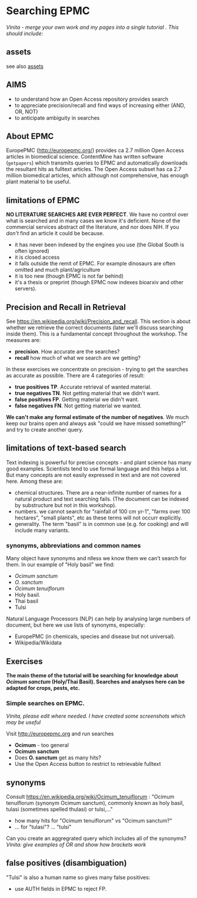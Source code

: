 # Searching EPMC

*Vinita - merge your own work and my pages into a single tutorial . This should include:*

## assets
see also [assets](../epmcSearches)

## AIMS

* to understand how an Open Access repository provides search
* to appreciate precision/recall and find ways of increasing either (AND, OR, NOT)
* to anticipate ambiguity in searches

## About EPMC

EuropePMC (http://europepmc.org/) provides ca 2.7 million Open Access articles in biomedical science. 
ContentMine has written software (`getpapers`) which transmits queries to EPMC and automatically downloads the resultant hits as 
fulltext articles. The Open Access subset has ca 2.7 million biomedical articles, which although not comprehensive, has enough 
plant material to be useful.

## limitations of EPMC

**NO LITERATURE SEARCHES ARE EVER PERFECT**. We have no control over what is searched and in many
cases we know it's deficient. None of the commercial services abstract *all* the literature, and nor does NIH. 
If you *don't* find an article it could be because.
* it has never been indexed by the engines you use (the Global South is often ignored)
* it is closed access
* it falls outside the remit of EPMC. For example dinosaurs are often omitted and much plant/agriculture
* it is too new (though EPMC is not far behind)
* it's a thesis or preprint (though EPMC now indexes bioarxiv and other servers).

## Precision and Recall in Retrieval
See https://en.wikipedia.org/wiki/Precision_and_recall.
This section is about whether we retrieve the correct documents (later we'll discuss searching inside them). 
This is a fundamental concept throughout the workshop.  The measures are:
* **precision**. How accurate are the searches?
* **recall** how much of what we search are we getting?

In these exercises we concentrate on precision - trying to get the searches as accurate as possible.
There are 4 categories of result:

* **true positives TP**. Accurate retrieval of wanted material.
* **true negatives TN**. Not getting material that we didn't want.
* **false positives FP**. Getting material we didn't want.
* **false negatives FN**. Not getting material we wanted.

**We can't make any formal estimate of the number of negatives**. We much keep our brains open and always ask "could we have missed something?" and try to create another query. 

## limitations of text-based search

Text indexing is powerful for precise concepts - and plant science has many good examples. Scientists tend to use formal language and this helps a lot. But many concepts are not easily expressed in text and are not covered here. Among these are:

* chemical structures. There are a near-infinite number of names for a natural product and text searching fails. (The document can be indexed by substructure but not in this workshop).
* numbers. we cannot search for "rainfall of 100 cm yr-1", "farms over 100 hectares", "small plants", etc as these terms will not occurr explicitly.
* generality. The term "basil" is in common use (e.g. for cooking) and will include many variants. 

### synonyms, abbreviations and common names
Many object have synonyms and nlless we know them we can't search for them. In our example of "Holy basil" we find:
* *Ocimum sanctum*
* *O. sanctum*
* *Ocimum tenuiflorum*
* Holy basil.
* Thai basil
* Tulsi

Natural Language Processors (NLP) can help by analysing large numbers of document, but here we use lists of synonyms, especially:

* EuropePMC (in chemicals, species and disease but not universal).
* Wikipedia/Wikidata

## Exercises

**The main theme of the tutorial will be searching for knowledge about *Ocimum sanctum* (Holy/Thai Basil). Searches and analyses here can be adapted for crops, pests, etc.**


### Simple searches on EPMC.
*Vinita, please edit where needed. I have created some screenshots which may be useful*

Visit http://europepmc.org and run searches

* **Ocimum** - too general
* **Ocimum sanctum**
* Does **O. sanctum** get as many hits?
* Use the Open Access button to restrict to retrievable fulltext

## synonyms

Consult https://en.wikipedia.org/wiki/Ocimum_tenuiflorum :
"Ocimum tenuiflorum (synonym Ocimum sanctum), commonly known as holy basil, tulasi (sometimes spelled thulasi) or tulsi,..." 

* how many hits for "Ocimum tenuiflorum" vs "Ocimum sanctum?"
* ... for "tulasi"? ... "tulsi"

Can you create an aggregrated query which includes all of the synonyms? 
*Vinita: give examples of OR and show how brackets work*


## false positives (disambiguation)

"Tulsi" is also a human name so gives many false positives:

* use AUTH fields in EPMC to reject FP.
